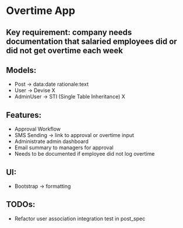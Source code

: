 # Overtime App

## Key requirement: company needs documentation that salaried employees did or did not get overtime each week

## Models:
- Post -> data:date rationale:text
- User -> Devise X
- AdminUser -> STI (Single Table Inheritance) X

## Features:
- Approval Workflow
- SMS Sending -> link to approval or overtime input
- Administrate admin dashboard
- Email summary to managers for approval
- Needs to be documented if employee did not log overtime

## UI:
- Bootstrap -> formatting


## TODOs:
- Refactor user association integration test in post_spec